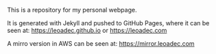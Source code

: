 This is a repository for my personal webpage.

It is generated with Jekyll and pushed to GitHub Pages, where it can be seen at:
https://leoadec.github.io or https://leoadec.com

A mirro version in AWS can be seen at: https://mirror.leoadec.com
